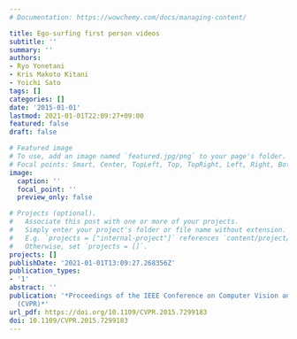 ```yaml
---
# Documentation: https://wowchemy.com/docs/managing-content/

title: Ego-surfing first person videos
subtitle: ''
summary: ''
authors:
- Ryo Yonetani
- Kris Makoto Kitani
- Yoichi Sato
tags: []
categories: []
date: '2015-01-01'
lastmod: 2021-01-01T22:09:27+09:00
featured: false
draft: false

# Featured image
# To use, add an image named `featured.jpg/png` to your page's folder.
# Focal points: Smart, Center, TopLeft, Top, TopRight, Left, Right, BottomLeft, Bottom, BottomRight.
image:
  caption: ''
  focal_point: ''
  preview_only: false

# Projects (optional).
#   Associate this post with one or more of your projects.
#   Simply enter your project's folder or file name without extension.
#   E.g. `projects = ["internal-project"]` references `content/project/deep-learning/index.md`.
#   Otherwise, set `projects = []`.
projects: []
publishDate: '2021-01-01T13:09:27.268356Z'
publication_types:
- '1'
abstract: ''
publication: '*Proceedings of the IEEE Conference on Computer Vision and Pattern Recognition
  (CVPR)*'
url_pdf: https://doi.org/10.1109/CVPR.2015.7299183
doi: 10.1109/CVPR.2015.7299183
---
```

